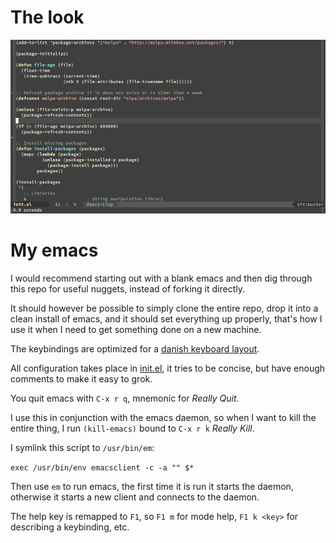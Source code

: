 # The look
![Screenshot of my emacs in action](emacs-screen.png?raw=true "Screenshot of my emacs in action")

# My emacs
I would recommend starting out with a blank emacs and then dig through
this repo for useful nuggets, instead of forking it directly.

It should however be possible to simply clone the entire repo, drop it
into a clean install of emacs, and it should set everything up
properly, that's how I use it when I need to get something done on a
new machine.

The keybindings are optimized for a
[danish keyboard layout](http://fontmeme.com/images/danish-keyboard-550x183.png).

All configuration takes place in
[init.el](https://github.com/jensecj/.emacs.d/blob/monolithic-init/init.el), it
tries to be concise, but have enough comments to make it easy to grok.

You quit emacs with `C-x r q`, mnemonic for *Really Quit*.

I use this in conjunction with the emacs daemon, so when I want to kill the
entire thing, I run `(kill-emacs)` bound to `C-x r k` *Really Kill*.

I symlink this script to `/usr/bin/em`:

`exec /usr/bin/env emacsclient -c -a "" $*`

Then use `em` to run emacs, the first time it is run it
starts the daemon, otherwise it starts a new client and connects
to the daemon.

The help key is remapped to `F1`, so `F1 m` for mode help,
`F1 k <key>` for describing a keybinding, etc.
